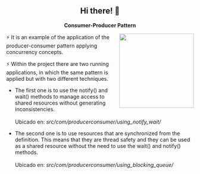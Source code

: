 <h2 align="center">Hi there! 👋</h2>
<p align="center">
  <b>Consumer-Producer Pattern</b>
</p>

<img align='right' src='https://media.giphy.com/media/bcKmIWkUMCjVm/giphy.gif' width='200"'>

:zap: It is an example of the application of the producer-consumer pattern applying concurrency concepts.

:zap: Within the project there are two running applications, in which the same pattern is applied but with two different techniques.
- The first one is to use the notify() and wait() methods to manage access to shared resources without generating inconsistencies.<br><br>
    Ubicado en: <em>src/com/producerconsumer/using_notify_wait/</em>
    
- The second one is to use resources that are synchronized from the definition. This means that they are thread safety and they can be used as a shared resource without the need to use the wait() and notify() methods. <br><br>
    Ubicado en: <em>src/com/producerconsumer/using_blocking_queue/</em>
